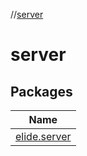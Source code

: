 //[server](index.md)

# server

## Packages

| Name |
|---|
| [elide.server](server/elide.server/index.md) |
